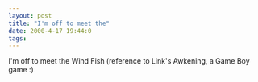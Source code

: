 ```yaml
---
layout: post
title: "I'm off to meet the"
date: 2000-4-17 19:44:0
tags: 
---
```


I'm off to meet the Wind Fish (reference to Link's Awkening, a Game Boy game :)

